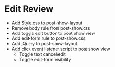 # Edit Review

- Add Style.css to post-show-layout
- Remove body rule from post-show.css
- Add toggle edit button to post show view
- Add edit-form rule to post-show.css
- Add jQuery to post-show-layout
- Add click event listener script to post show view
  - Toggle text cancel/edit
  - Toggle edit-form visibility
